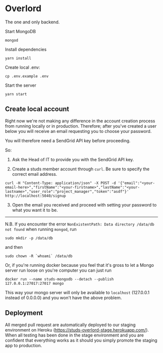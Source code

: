 # Overlord

The one and only backend.

Start MongoDB

`mongod`

Install dependencies

`yarn install`

Create local .env:

`cp .env.example .env`

Start the server

`yarn start`



## Create local account

Right now we're not making any difference in the account creation process from
running locally or in production. Therefore; after you've created a user below
you will receive an email requesting you to choose your password.

You will therefore need a SendGrid API key before proceeding.

So:

1. Ask the Head of IT to provide you with the SendGrid API key.

2. Create a studs member account through `curl`. Be sure to specify the correct
email address.

```
curl -H "Content-Type: application/json" -X POST -d '{"email":"<your-email-here>","firstName":"<your-firstname>","lastName":"<your-lastname>","user_role":"project_manager","token":"asdf"}' http://localhost:5040/signup
```

3. Open the email you received and proceed with setting your password to what
you want it to be.

---

N.B. If you encounter the error `NonExistentPath: Data directory /data/db not found` when running `mongod`, run

`sudo mkdir -p /data/db`

and then

``sudo chown -R `whoami` /data/db``

Or, if you're running docker because you feel that it's gross to let a Mongo
server run loose on you're computer you can just run

```
docker run --name studs-mongodb --detach --publish 127.0.0.1:27017:27017 mongo
```

This way your mongo server will only be available to `localhost` (127.0.0.1
instead of 0.0.0.0) and you won't have the above problem.

## Deployment
All merged pull request are automatically deployed to our staging environment
on Heroku (https://studs-overlord-stage.herokuapp.com/). When all testing has
been done in the stage environment and you are confident that everything works
as it should you simply promote the staging app to production.
